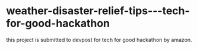 # weather-disaster-relief-tips---tech-for-good-hackathon
this project is submitted to devpost for tech for good hackathon by amazon.
